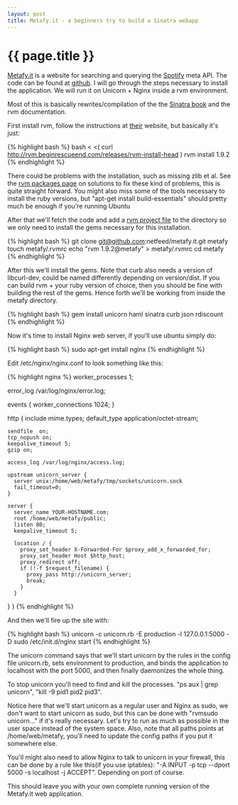 ```yaml
---
layout: post
title: Metafy.it - a beginners try to build a Sinatra webapp
---
```


{{ page.title }}
================

[Metafy.it](http://www.metafy.it) is a website for searching and querying the [Spotify](http://www.spotify.com) meta API. The code can be found at [github](https://www.github.com/netfeed/metafy.it). I will go through the steps necessary to install the application. We will run it on Unicorn + Nginx inside a rvm environment. 

Most of this is basically rewrites/compilation of the the [Sinatra book](http://sinatra-book.gittr.com/#deployment_nginx) and the rvm documentation.

First install rvm, follow the instructions at [their](http://rvm.beginrescueend.com/) website, but basically it's just:

{% highlight bash %}
  bash < <( curl http://rvm.beginrescueend.com/releases/rvm-install-head )
  rvm install 1.9.2
{% endhighlight %}

There could be problems with the installation, such as missing zlib et al. See the [rvm packages page](http://rvm.beginrescueend.com/packages/) on solutions to fix these kind of problems, this is quite straight forward. You might also miss some of the tools necessary to install the ruby versions, but "apt-get install build-essentials" should pretty much be enough if you're running Ubuntu

After that we'll fetch the code and add a [rvm project file](http://rvm.beginrescueend.com/workflow/rvmrc/) to the directory so we only need to install the gems necessary for this installation.

{% highlight bash %}
  git clone git@github.com:netfeed/metafy.it.git metafy
  touch metafy/.rvmrc
  echo "rvm 1.9.2@metafy" > metafy/.rvmrc
  cd metafy
{% endhighlight %}

After this we'll install the gems. Note that curb also needs a version of libcurl-dev, could be named differently depending on version/dist. If you can build rvm + your ruby version of choice, then you should be fine with building the rest of the gems. Hence forth we'll be working from inside the metafy directory.

{% highlight bash %}
  gem install unicorn haml sinatra curb json rdiscount
{% endhighlight %}

Now it's time to install Nginx web server, if you'll use ubuntu simply do:

{% highlight bash %}
  sudo apt-get install nginx
{% endhighlight %}

Edit /etc/nginx/nginx.conf to look something like this:

{% highlight nginx %}
worker_processes  1;

error_log  /var/log/nginx/error.log;

events {
    worker_connections  1024;
}

http {
    include mime.types;
    default_type  application/octet-stream;

    sendfile  on;
    tcp_nopush on;
    keepalive_timeout 5;
    gzip on;

    access_log /var/log/nginx/access.log;

    upstream unicorn_server {
      server unix:/home/web/metafy/tmp/sockets/unicorn.sock
      fail_timeout=0;
    }

    server {
      server_name YOUR-HOSTNAME.com;
      root /home/web/metafy/public;
      listen 80;
      keepalive_timeout 5;

      location / {
        proxy_set_header X-Forwarded-For $proxy_add_x_forwarded_for;
        proxy_set_header Host $http_host;
        proxy_redirect off;
        if (!-f $request_filename) {
          proxy_pass http://unicorn_server;
          break;
        }
      }
   }
}
{% endhighlight %}

And then we'll fire up the site with:

{% highlight bash %}
  unicorn -c unicorn.rb -E production -l 127.0.0.1:5000 -D
  sudo /etc/init.d/nginx start
{% endhighlight %}

The unicorn command says that we'll start unicorn by the rules in the config file unicorn.rb, sets environment to production, and binds the application to localhost with the port 5000, and then finally daemonizes the whole thing.

To stop unicorn you'll need to find and kill the processes. "ps aux | grep unicorn", "kill -9 pid1 pid2 pid3".

Notice here that we'll start unicorn as a regular user and Nginx as sudo, we don't want to start unicorn as sudo, but this can be done with "rvmsudo unicorn..." if it's really necessary. Let's try to run as much as possible in the user space instead of the system space. Also, note that all paths points at /home/web/metafy, you'll need to update the config paths if you put it somewhere else.

You'll might also need to allow Nginx to talk to unicorn in your firewall, this can be done by a rule like this(if you use iptables): "-A INPUT -p tcp --dport 5000 -s localhost -j ACCEPT". Depending on port of course.

This should leave you with your own complete running version of the Metafy.it web application.